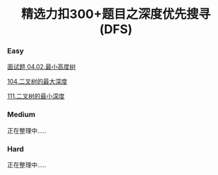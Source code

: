 <h1 align="center">精选力扣300+题目之深度优先搜寻(DFS)</h1>

<p id="easy"></p>

### Easy

[面试题 04.02.最小高度树](/notes/03-hunting_job/03-algorithm/03-leetcode/13-DFS/easy/easy.md#最小高度树)

[104.二叉树的最大深度](/notes/03-hunting_job/03-algorithm/03-leetcode/13-DFS/easy/easy.md#二叉树的最大深度)

[111.二叉树的最小深度](/notes/03-hunting_job/03-algorithm/03-leetcode/13-DFS/easy/easy.md#二叉树的最小深度)





<p id="medium"></p>

### Medium

正在整理中.....

<p id="hard"></p>

### Hard

正在整理中.....
